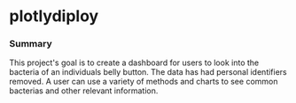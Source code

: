 # plotlydiploy
### Summary

This project's goal is to create a dashboard for users to look into the bacteria of an individuals belly button. The data has had personal identifiers removed. A user can use a variety of methods and charts to see common bacterias and other relevant information.
